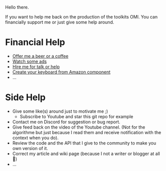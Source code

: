 Hello there.

If you want to help me back on the production of the toolkits OMI.
You can financially support me or just give some help around.

# Financial Help
- [Offer me a beer or a coffee](http://eloistree.page.link/coffee)
- [Watch some ads](https://eloistree.page.link/omiwatchads)
- [Hire me for talk or help](https://eloistree.page.link/omicommission)
- [Create your keyboard from Amazon component](https://eloistree.page.link/omiaffiliatekeyboard)
- ...

# Side Help
- Give some like(s) around just to motivate me ;)
  - Subscribe to Youtube and star this git repo for example
- Contact me on Discord for suggestion or bug report.
- Give feed back on the video of the Youtube channel. (Not for the algorithme but just because I read them and receive notification with the context when you do).
- Review the code and the API that I give to the community to make you own version of it.
- Correct my article and wiki page (because I not a writer or blogger at all 💯)
- ...